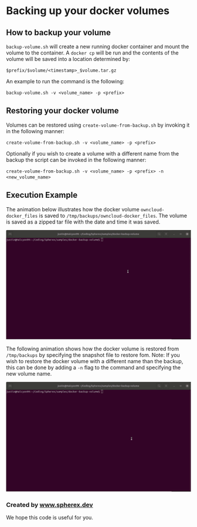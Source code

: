 # Backing up your docker volumes

## How to backup your volume

`backup-volume.sh` will create a new running docker container and mount the volume to the container. A `docker cp` will be run and the contents of the volume will be saved into a location determined by:

    $prefix/$volume/<timestamp>_$volume.tar.gz

An example to run the command is the following:

    backup-volume.sh -v <volume_name> -p <prefix>

## Restoring your docker volume

Volumes can be restored using `create-volume-from-backup.sh` by invoking it in the following manner: 

    create-volume-from-backup.sh -v <volume_name> -p <prefix>

Optionally if you wish to create a volume with a different name from the backup the script can be invoked in the following manner: 

    create-volume-from-backup.sh -v <volume_name> -p <prefix> -n <new_volume_name>

## Execution Example

The animation below illustrates how the docker volume `owncloud-docker_files` is saved to `/tmp/backups/owncloud-docker_files`. The volume is saved as a zipped tar file with the date and time it was saved.

![](./images/create-volume-backup.gif)

The following animation shows how the docker volume is restored from `/tmp/backups` by specifying the snapshot file to restore fom. Note: If you wish to restore the docker volume with a different name than the backup, this can be done by adding a `-n` flag to the command and specifying the new volume name.

![](./images/restore-docker-volume.gif)


### Created by www.spherex.dev

We hope this code is useful for you.
